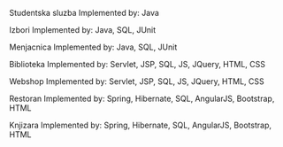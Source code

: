 Studentska sluzba 
Implemented by: Java

Izbori 
Implemented by: Java, SQL, JUnit

Menjacnica 
Implemented by: Java, SQL, JUnit

Biblioteka 
Implemented by: Servlet, JSP, SQL, JS, JQuery, HTML, CSS

Webshop 
Implemented by: Servlet, JSP, SQL, JS, JQuery, HTML, CSS

Restoran 
Implemented by: Spring, Hibernate, SQL, AngularJS, Bootstrap, HTML

Knjizara 
Implemented by: Spring, Hibernate, SQL, AngularJS, Bootstrap, HTML
